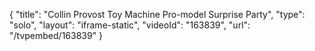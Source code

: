 {
    "title": "Collin Provost Toy Machine Pro-model Surprise Party",
    "type": "solo",
    "layout": "iframe-static",
    "videoId": "163839",
    "url": "\/tvpembed\/163839"
}